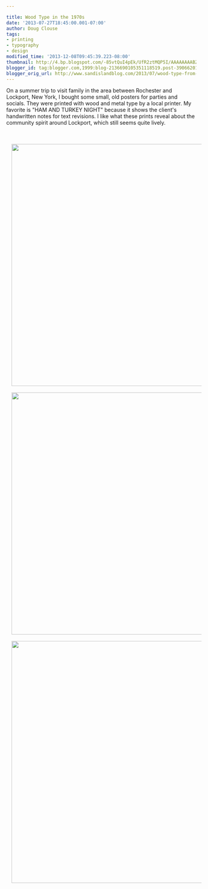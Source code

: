 ```yaml
---

title: Wood Type in the 1970s
date: '2013-07-27T18:45:00.001-07:00'
author: Doug Clouse
tags:
- printing
- typography
- design
modified_time: '2013-12-08T09:45:39.223-08:00'
thumbnail: http://4.bp.blogspot.com/-85vtQuI4pEk/UfR2ztMQP5I/AAAAAAAABZk/T8fJMX2V7AU/s72-c/hamposterSM.jpg
blogger_id: tag:blogger.com,1999:blog-2136690105351118519.post-3906620105787055920
blogger_orig_url: http://www.sandislandblog.com/2013/07/wood-type-from-1970s.html
---
```


On a summer trip to visit family in the area between Rochester and Lockport, New York, I bought some small, old posters for parties and socials. They were printed with wood and metal type by a local printer. My favorite is "HAM AND TURKEY NIGHT" because it shows the client's handwritten notes for text revisions. I like what these prints reveal about the community spirit around Lockport, which still seems quite lively.<br /><br /><div class="separator" style="clear: both; text-align: center;"><br /></div><div class="separator" style="clear: both; text-align: center;"><a href="http://4.bp.blogspot.com/-85vtQuI4pEk/UfR2ztMQP5I/AAAAAAAABZk/T8fJMX2V7AU/s1600/hamposterSM.jpg" imageanchor="1" style="margin-left: 1em; margin-right: 1em;"><img border="0" src="http://4.bp.blogspot.com/-85vtQuI4pEk/UfR2ztMQP5I/AAAAAAAABZk/T8fJMX2V7AU/s1600/hamposterSM.jpg" height="640" width="523" /></a></div><br /><div class="separator" style="clear: both; text-align: center;"><a href="http://2.bp.blogspot.com/-52gtq61_wKE/UfR24B7lqZI/AAAAAAAABZ0/P0Ax1rjMKHs/s1600/lockportposterSM.jpg" imageanchor="1" style="margin-left: 1em; margin-right: 1em;"><img border="0" src="http://2.bp.blogspot.com/-52gtq61_wKE/UfR24B7lqZI/AAAAAAAABZ0/P0Ax1rjMKHs/s1600/lockportposterSM.jpg" height="640" width="523" /></a></div><br /><div class="separator" style="clear: both; text-align: center;"><a href="http://1.bp.blogspot.com/-JBR5qu6UY8s/UfR23-iHwUI/AAAAAAAABZs/7G3AkT_ng-Q/s1600/newfaneposterSM.jpg" imageanchor="1" style="margin-left: 1em; margin-right: 1em;"><img border="0" src="http://1.bp.blogspot.com/-JBR5qu6UY8s/UfR23-iHwUI/AAAAAAAABZs/7G3AkT_ng-Q/s1600/newfaneposterSM.jpg" height="640" width="523" /></a></div><br />